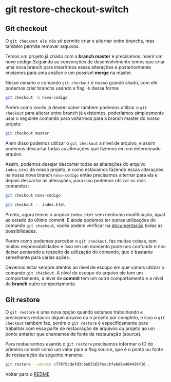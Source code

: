 # git restore-checkout-switch

## Git checkout

O `git checkout ele não` só permite criar e alternar entre branchs, mas também permite remover arquivos.

Temos um projeto já criado com a **branch master** e precisamos inserir um novo código.Seguindo as convenções de desenvolvimento temos que criar uma nova branch para inserirmos essas alterações e posteriormente enviamos para uma análise e um possível **merge** na master.

Nesse cenário o comando `git checkout` é nosso grande aliado, com ele podemos criar branchs usando a flag `-b` dessa forma:

```bash
git checkout -b novo-codigo
```

Porém como vocês já devem saber também podemos utilizar o `git checkout` para alterar entre branch já existentes, poderíamos simplesmente usar o seguinte comando para voltarmos para a branch master do nosso projeto:

```bash
git checkout master
```

Além disso podemos utilizar o `git checkout` a nível de arquivo, e assim podemos descartar todas as alterações que fizemos em um determinado arquivo.

Assim, podemos desejar descartar todas as alterações do arquivo `index.html` do nosso projeto, e como estávamos fazendo essas alterações na nossa nova branch `novo-codigo` então precisamos alternar para ela e depois descartar as alterações, para isso podemos utilizar os dois comandos:

```bash
git checkout novo-codigo

git checkout -- index.html
```

Pronto, agora temos o arquivo `index.html` sem nenhuma modificação, igual ao estado do último commit. E ainda podemos ter outras utilizações do comando `git checkout`, vocês podem verificar na [documentação](https://git-scm.com/docs/git-checkout) todas as possibilidades.

Porém como podemos perceber o `git checkout`, faz muitas coisas, tem muitas responsabilidades e isso em um momento pode nos confundir e nos deixar pensando a respeito da utilização do comando, que é bastante semelhante para várias ações.

Devemos estar sempre atentos ao nível de escopo em que vamos utilizar o comando `git checkout`. A nível de escopo de arquivo ele tem um comportamento, a nível de **commit** tem um outro comportamento e a nível de **branch** outro comportamento.

## Git restore

O `git restore` é uma nova opção quando estamos trabalhando e precisamos restaurar algum arquivo ou o projeto por completo, e isso o `git checkout` também faz, porém o `git restore` é especificamente para trabalhar com essa parte de restauração de arquivos ou projeto ao um ponto anterior que chamamos de fonte de restauração (source).

Para restaurarmos usando o `git restore` precisamos informar o ID do primeiro commit como um valor para a flag source, que é o ponto ou fonte de restauração da seguinte maneira:

```bash
git restore --source c776f0cdefd3c6e05165feecbfe6d6a484436f16 .
```

Voltar para o [REDME](https://github.com/whoemai/Git-sobrevivente/blob/bf2fa3424c5238863c7824be6e34651d7d60802d/README.md)
